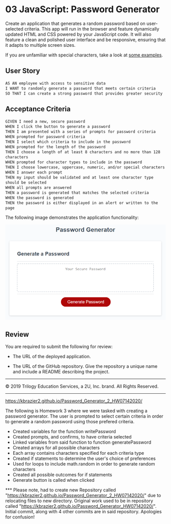 # 03 JavaScript: Password Generator

Create an application that generates a random password based on user-selected criteria. This app will run in the browser and feature dynamically updated HTML and CSS powered by your JavaScript code. It will also feature a clean and polished user interface and be responsive, ensuring that it adapts to multiple screen sizes.

If you are unfamiliar with special characters, take a look at [some examples](https://www.owasp.org/index.php/Password_special_characters).

## User Story

```
AS AN employee with access to sensitive data
I WANT to randomly generate a password that meets certain criteria
SO THAT I can create a strong password that provides greater security
```

## Acceptance Criteria

```
GIVEN I need a new, secure password
WHEN I click the button to generate a password
THEN I am presented with a series of prompts for password criteria
WHEN prompted for password criteria
THEN I select which criteria to include in the password
WHEN prompted for the length of the password
THEN I choose a length of at least 8 characters and no more than 128 characters
WHEN prompted for character types to include in the password
THEN I choose lowercase, uppercase, numeric, and/or special characters
WHEN I answer each prompt
THEN my input should be validated and at least one character type should be selected
WHEN all prompts are answered
THEN a password is generated that matches the selected criteria
WHEN the password is generated
THEN the password is either displayed in an alert or written to the page
```

The following image demonstrates the application functionality:

![password generator demo](./Assets/03-javascript-homework-demo.png)

## Review

You are required to submit the following for review:

* The URL of the deployed application.

* The URL of the GitHub repository. Give the repository a unique name and include a README describing the project.

- - -
© 2019 Trilogy Education Services, a 2U, Inc. brand. All Rights Reserved.


-----------------------------------------------------------------------------

https://kbrazier2.github.io/Password_Generator_2_HW07142020/


The following is Homework 3 where we were tasked with creating a password generator. The user is prompted to select certain criteria in order to generate a random password using those prefered criteria.

- Created variables for the function writePassword
- Created prompts, and confirms, to have criteria selected
- Linked variables from said function to function generatePassword
- Created arrays for all possible characters
- Each array contains characters specified for each criteria type
- Created if statements to determine the user's choice of preferences
- Used for loops to include math.random in order to generate random characters
- Created all possible outcomes for if statements
- Generate button is called when clicked 

*** Please note, had to create new Repository called "https://kbrazier2.github.io/Password_Generator_2_HW07142020/" due to relocating files to new directory. Original work used to be in repository called "https://kbrazier2.github.io/Password_Generator_HW07142020/". Initial commit, along with 4 other commits are in said repository. Apologies for confusion!